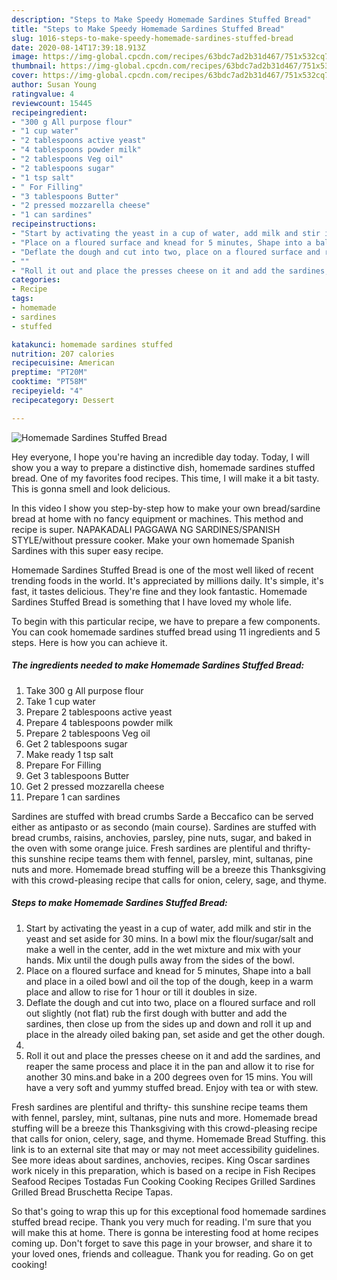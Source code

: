 ```yaml
---
description: "Steps to Make Speedy Homemade Sardines Stuffed Bread"
title: "Steps to Make Speedy Homemade Sardines Stuffed Bread"
slug: 1016-steps-to-make-speedy-homemade-sardines-stuffed-bread
date: 2020-08-14T17:39:18.913Z
image: https://img-global.cpcdn.com/recipes/63bdc7ad2b31d467/751x532cq70/homemade-sardines-stuffed-bread-recipe-main-photo.jpg
thumbnail: https://img-global.cpcdn.com/recipes/63bdc7ad2b31d467/751x532cq70/homemade-sardines-stuffed-bread-recipe-main-photo.jpg
cover: https://img-global.cpcdn.com/recipes/63bdc7ad2b31d467/751x532cq70/homemade-sardines-stuffed-bread-recipe-main-photo.jpg
author: Susan Young
ratingvalue: 4
reviewcount: 15445
recipeingredient:
- "300 g All purpose flour"
- "1 cup water"
- "2 tablespoons active yeast"
- "4 tablespoons powder milk"
- "2 tablespoons Veg oil"
- "2 tablespoons sugar"
- "1 tsp salt"
- " For Filling"
- "3 tablespoons Butter"
- "2 pressed mozzarella cheese"
- "1 can sardines"
recipeinstructions:
- "Start by activating the yeast in a cup of water, add milk and stir in the yeast and set aside for 30 mins. In a bowl mix the flour/sugar/salt and make a well in the center, add in the wet mixture and mix with your hands. Mix until the dough pulls away from the sides of the bowl."
- "Place on a floured surface and knead for 5 minutes, Shape into a ball and place in a oiled bowl and oil the top of the dough, keep in a warm place and allow to rise for 1 hour or till it doubles in size."
- "Deflate the dough and cut into two, place on a floured surface and roll out slightly (not flat) rub the first dough with butter and add the sardines, then close up from the sides up and down and roll it up and place in the already oiled baking pan, set aside and get the other dough."
- ""
- "Roll it out and place the presses cheese on it and add the sardines, and reaper the same process and place it in the pan and allow it to rise for another 30 mins.and bake in a 200 degrees oven for 15 mins. You will have a very soft and yummy stuffed bread. Enjoy with tea or with stew."
categories:
- Recipe
tags:
- homemade
- sardines
- stuffed

katakunci: homemade sardines stuffed 
nutrition: 207 calories
recipecuisine: American
preptime: "PT20M"
cooktime: "PT58M"
recipeyield: "4"
recipecategory: Dessert

---
```



![Homemade Sardines Stuffed Bread](https://img-global.cpcdn.com/recipes/63bdc7ad2b31d467/751x532cq70/homemade-sardines-stuffed-bread-recipe-main-photo.jpg)

Hey everyone, I hope you're having an incredible day today. Today, I will show you a way to prepare a distinctive dish, homemade sardines stuffed bread. One of my favorites food recipes. This time, I will make it a bit tasty. This is gonna smell and look delicious.

In this video I show you step-by-step how to make your own bread/sardine bread at home with no fancy equipment or machines. This method and recipe is super. NAPAKADALI PAGGAWA NG SARDINES/SPANISH STYLE/without pressure cooker. Make your own homemade Spanish Sardines with this super easy recipe.

Homemade Sardines Stuffed Bread is one of the most well liked of recent trending foods in the world. It's appreciated by millions daily. It's simple, it's fast, it tastes delicious. They're fine and they look fantastic. Homemade Sardines Stuffed Bread is something that I have loved my whole life.


To begin with this particular recipe, we have to prepare a few components. You can cook homemade sardines stuffed bread using 11 ingredients and 5 steps. Here is how you can achieve it.

<!--inarticleads1-->

##### The ingredients needed to make Homemade Sardines Stuffed Bread:

1. Take 300 g All purpose flour
1. Take 1 cup water
1. Prepare 2 tablespoons active yeast
1. Prepare 4 tablespoons powder milk
1. Prepare 2 tablespoons Veg oil
1. Get 2 tablespoons sugar
1. Make ready 1 tsp salt
1. Prepare  For Filling
1. Get 3 tablespoons Butter
1. Get 2 pressed mozzarella cheese
1. Prepare 1 can sardines


Sardines are stuffed with bread crumbs Sarde a Beccafico can be served either as antipasto or as secondo (main course). Sardines are stuffed with bread crumbs, raisins, anchovies, parsley, pine nuts, sugar, and baked in the oven with some orange juice. Fresh sardines are plentiful and thrifty- this sunshine recipe teams them with fennel, parsley, mint, sultanas, pine nuts and more. Homemade bread stuffing will be a breeze this Thanksgiving with this crowd-pleasing recipe that calls for onion, celery, sage, and thyme. 

<!--inarticleads2-->

##### Steps to make Homemade Sardines Stuffed Bread:

1. Start by activating the yeast in a cup of water, add milk and stir in the yeast and set aside for 30 mins. In a bowl mix the flour/sugar/salt and make a well in the center, add in the wet mixture and mix with your hands. Mix until the dough pulls away from the sides of the bowl.
1. Place on a floured surface and knead for 5 minutes, Shape into a ball and place in a oiled bowl and oil the top of the dough, keep in a warm place and allow to rise for 1 hour or till it doubles in size.
1. Deflate the dough and cut into two, place on a floured surface and roll out slightly (not flat) rub the first dough with butter and add the sardines, then close up from the sides up and down and roll it up and place in the already oiled baking pan, set aside and get the other dough.
1. 
1. Roll it out and place the presses cheese on it and add the sardines, and reaper the same process and place it in the pan and allow it to rise for another 30 mins.and bake in a 200 degrees oven for 15 mins. You will have a very soft and yummy stuffed bread. Enjoy with tea or with stew.


Fresh sardines are plentiful and thrifty- this sunshine recipe teams them with fennel, parsley, mint, sultanas, pine nuts and more. Homemade bread stuffing will be a breeze this Thanksgiving with this crowd-pleasing recipe that calls for onion, celery, sage, and thyme. Homemade Bread Stuffing. this link is to an external site that may or may not meet accessibility guidelines. See more ideas about sardines, anchovies, recipes. King Oscar sardines work nicely in this preparation, which is based on a recipe in Fish Recipes Seafood Recipes Tostadas Fun Cooking Cooking Recipes Grilled Sardines Grilled Bread Bruschetta Recipe Tapas. 

So that's going to wrap this up for this exceptional food homemade sardines stuffed bread recipe. Thank you very much for reading. I'm sure that you will make this at home. There is gonna be interesting food at home recipes coming up. Don't forget to save this page in your browser, and share it to your loved ones, friends and colleague. Thank you for reading. Go on get cooking!

